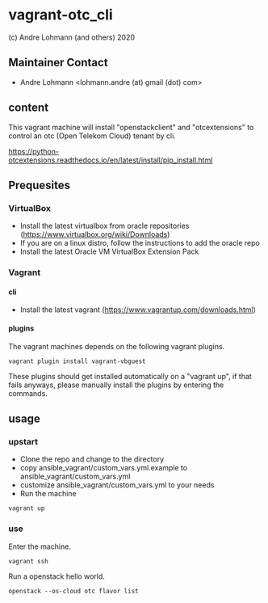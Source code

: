 # vagrant-otc_cli

(c) Andre Lohmann (and others) 2020

## Maintainer Contact
 * Andre Lohmann
   <lohmann.andre (at) gmail (dot) com>

## content

This vagrant machine will install "openstackclient" and "otcextensions" to control an otc (Open Telekom Cloud) tenant by cli.

https://python-otcextensions.readthedocs.io/en/latest/install/pip_install.html

## Prequesites

### VirtualBox

  * Install the latest virtualbox from oracle repositories (https://www.virtualbox.org/wiki/Downloads)
  * If you are on a linux distro, follow the instructions to add the oracle repo
  * Install the latest Oracle VM VirtualBox Extension Pack

### Vagrant

#### cli

  * Install the latest vagrant (https://www.vagrantup.com/downloads.html)

#### plugins

The vagrant machines depends on the following vagrant plugins.

```
vagrant plugin install vagrant-vbguest
```

These plugins should get installed automatically on a "vagrant up", if that fails anyways, please manually install the plugins by entering the commands.

## usage

### upstart

  * Clone the repo and change to the directory
  * copy ansible_vagrant/custom_vars.yml.example to ansible_vagrant/custom_vars.yml
  * customize ansible_vagrant/custom_vars.yml to your needs
  * Run the machine

```
vagrant up
```

### use

Enter the machine.

```
vagrant ssh
```

Run a openstack hello world.

```
openstack --os-cloud otc flavor list
```
